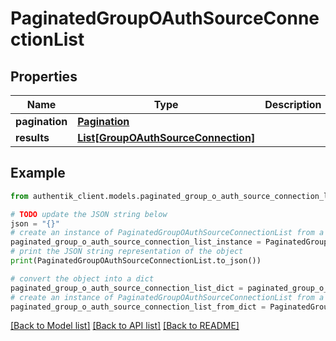 # PaginatedGroupOAuthSourceConnectionList


## Properties

Name | Type | Description | Notes
------------ | ------------- | ------------- | -------------
**pagination** | [**Pagination**](Pagination.md) |  | 
**results** | [**List[GroupOAuthSourceConnection]**](GroupOAuthSourceConnection.md) |  | 

## Example

```python
from authentik_client.models.paginated_group_o_auth_source_connection_list import PaginatedGroupOAuthSourceConnectionList

# TODO update the JSON string below
json = "{}"
# create an instance of PaginatedGroupOAuthSourceConnectionList from a JSON string
paginated_group_o_auth_source_connection_list_instance = PaginatedGroupOAuthSourceConnectionList.from_json(json)
# print the JSON string representation of the object
print(PaginatedGroupOAuthSourceConnectionList.to_json())

# convert the object into a dict
paginated_group_o_auth_source_connection_list_dict = paginated_group_o_auth_source_connection_list_instance.to_dict()
# create an instance of PaginatedGroupOAuthSourceConnectionList from a dict
paginated_group_o_auth_source_connection_list_from_dict = PaginatedGroupOAuthSourceConnectionList.from_dict(paginated_group_o_auth_source_connection_list_dict)
```
[[Back to Model list]](../README.md#documentation-for-models) [[Back to API list]](../README.md#documentation-for-api-endpoints) [[Back to README]](../README.md)


